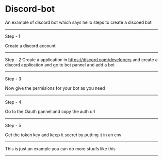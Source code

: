 # Discord-bot

An example of discord bot which says hello steps to create a discoed bot

---

Step - 1

Create a discord account

---

Step - 2 Create a application in https://discord.com/developers and create a discord application and go to bot pannel and add a bot 

---

Step - 3

Now give the permisions for your bot as you need

---

Step - 4

Go to the Oauth pannel and copy the auth url

---

Step - 5

Get the token key and keep it secret by putting it in an env

---

This is just an example you can do more stuufs like this

---
